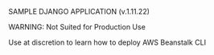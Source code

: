 SAMPLE DJANGO APPLICATION (v.1.11.22) 

WARNING: Not Suited for Production Use 

Use at discretion to learn how to deploy AWS Beanstalk CLI


